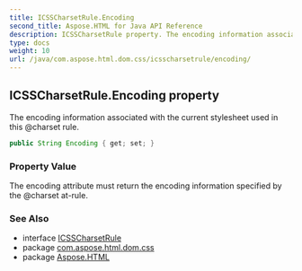 ```yaml
---
title: ICSSCharsetRule.Encoding
second_title: Aspose.HTML for Java API Reference
description: ICSSCharsetRule property. The encoding information associated with the current stylesheet used in this charset rule
type: docs
weight: 10
url: /java/com.aspose.html.dom.css/icsscharsetrule/encoding/
---
```

## ICSSCharsetRule.Encoding property

The encoding information associated with the current stylesheet used in this @charset rule.

```java
public String Encoding { get; set; }
```

### Property Value

The encoding attribute must return the encoding information specified by the @charset at-rule.

### See Also

* interface [ICSSCharsetRule](../)
* package [com.aspose.html.dom.css](../../icsscharsetrule/)
* package [Aspose.HTML](../../../)
